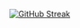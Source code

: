 [![GitHub Streak](http://github-readme-streak-stats.herokuapp.com?user=sulemvn&theme=dark&background=000000)](https://git.io/streak-stats)
